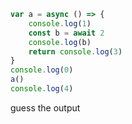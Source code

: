 ```javascript
var a = async () => {
	console.log(1)
	const b = await 2
	console.log(b)
	return console.log(3)
}
console.log(0)
a()
console.log(4)
```

guess the output
